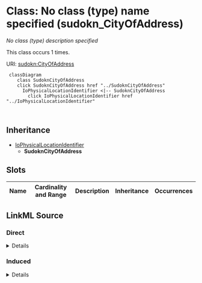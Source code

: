 

# Class: No class (type) name specified (sudokn_CityOfAddress)


_No class (type) description specified_






This class occurs 1 times.


URI: [sudokn:CityOfAddress](http://asu.edu/semantics/SUDOKN/CityOfAddress)






```mermaid
 classDiagram
    class SudoknCityOfAddress
    click SudoknCityOfAddress href "../SudoknCityOfAddress"
      IoPhysicalLocationIdentifier <|-- SudoknCityOfAddress
        click IoPhysicalLocationIdentifier href "../IoPhysicalLocationIdentifier"
      
      
```





## Inheritance
* [IoPhysicalLocationIdentifier](../classes/IoPhysicalLocationIdentifier.md)
    * **SudoknCityOfAddress**



## Slots

| Name | Cardinality and Range | Description | Inheritance | Occurrences |
| ---  | --- | --- | --- | --- |














## LinkML Source

<!-- TODO: investigate https://stackoverflow.com/questions/37606292/how-to-create-tabbed-code-blocks-in-mkdocs-or-sphinx -->

### Direct

<details>

```yaml
name: sudokn_CityOfAddress
conforms_to: No schema conformance document specified
annotations:
  count:
    tag: count
    value: 1
description: No class (type) description specified
title: No class (type) name specified
from_schema: sudokn-kg
rank: 1000
is_a: io_PhysicalLocationIdentifier
class_uri: sudokn:CityOfAddress

```
</details>

### Induced

<details>

```yaml
name: sudokn_CityOfAddress
conforms_to: No schema conformance document specified
annotations:
  count:
    tag: count
    value: 1
description: No class (type) description specified
title: No class (type) name specified
from_schema: sudokn-kg
rank: 1000
is_a: io_PhysicalLocationIdentifier
class_uri: sudokn:CityOfAddress

```
</details>